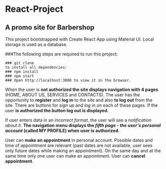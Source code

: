 # React-Project
## A promo site for Barbershop<br/>
This project bootstrapped with Create React App using Material UI. Local storage is used as a database.

###The following steps are required to run this project:
```
### git clone
to install all dependencies:
### npm install
### npm start
### Open http://localhost:3000 to view it in the browser.
```

When the user is **not authorized the site displays navigation with 4 pages** (HOME, ABOUT US, SERVICES and CONTACTS).
The user has the opportunity to **register** and **log in** to the site and also **to log out** from the site. 
There are buttons for _sign up_ and _log in_ on each of these pages. If the user **is authorized the button log out is displayed**.

If user enters data in an _incorrect format_, the user will see a _notification about it_.
**The navigation menu displays the _fifth page - the user's personal account_ (called MY PROFILE) when  user is authorized**.

User can **make an appointment** in  personal account. 
Possible dates and time of appointment are relevant (past dates are not available, user sees only future dates while making an appointment). On the same day and at the same time only one user can make an appointment.
User can **cancel appointment**.







